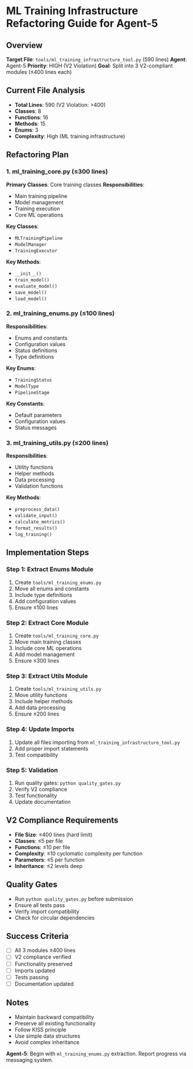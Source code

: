 # ML Training Infrastructure Refactoring Guide for Agent-5

## Overview
**Target File**: `tools/ml_training_infrastructure_tool.py` (590 lines)
**Agent**: Agent-5
**Priority**: HIGH (V2 Violation)
**Goal**: Split into 3 V2-compliant modules (≤400 lines each)

## Current File Analysis
- **Total Lines**: 590 (V2 Violation: >400)
- **Classes**: 8
- **Functions**: 16
- **Methods**: 15
- **Enums**: 3
- **Complexity**: High (ML training infrastructure)

## Refactoring Plan

### 1. ml_training_core.py (≤300 lines)
**Primary Classes**: Core training classes
**Responsibilities**:
- Main training pipeline
- Model management
- Training execution
- Core ML operations

**Key Classes**:
- `MLTrainingPipeline`
- `ModelManager`
- `TrainingExecutor`

**Key Methods**:
- `__init__()`
- `train_model()`
- `evaluate_model()`
- `save_model()`
- `load_model()`

### 2. ml_training_enums.py (≤100 lines)
**Responsibilities**:
- Enums and constants
- Configuration values
- Status definitions
- Type definitions

**Key Enums**:
- `TrainingStatus`
- `ModelType`
- `PipelineStage`

**Key Constants**:
- Default parameters
- Configuration values
- Status messages

### 3. ml_training_utils.py (≤200 lines)
**Responsibilities**:
- Utility functions
- Helper methods
- Data processing
- Validation functions

**Key Methods**:
- `preprocess_data()`
- `validate_input()`
- `calculate_metrics()`
- `format_results()`
- `log_training()`

## Implementation Steps

### Step 1: Extract Enums Module
1. Create `tools/ml_training_enums.py`
2. Move all enums and constants
3. Include type definitions
4. Add configuration values
5. Ensure ≤100 lines

### Step 2: Extract Core Module
1. Create `tools/ml_training_core.py`
2. Move main training classes
3. Include core ML operations
4. Add model management
5. Ensure ≤300 lines

### Step 3: Extract Utils Module
1. Create `tools/ml_training_utils.py`
2. Move utility functions
3. Include helper methods
4. Add data processing
5. Ensure ≤200 lines

### Step 4: Update Imports
1. Update all files importing from `ml_training_infrastructure_tool.py`
2. Add proper import statements
3. Test compatibility

### Step 5: Validation
1. Run quality gates: `python quality_gates.py`
2. Verify V2 compliance
3. Test functionality
4. Update documentation

## V2 Compliance Requirements
- **File Size**: ≤400 lines (hard limit)
- **Classes**: ≤5 per file
- **Functions**: ≤10 per file
- **Complexity**: ≤10 cyclomatic complexity per function
- **Parameters**: ≤5 per function
- **Inheritance**: ≤2 levels deep

## Quality Gates
- Run `python quality_gates.py` before submission
- Ensure all tests pass
- Verify import compatibility
- Check for circular dependencies

## Success Criteria
- [ ] All 3 modules ≤400 lines
- [ ] V2 compliance verified
- [ ] Functionality preserved
- [ ] Imports updated
- [ ] Tests passing
- [ ] Documentation updated

## Notes
- Maintain backward compatibility
- Preserve all existing functionality
- Follow KISS principle
- Use simple data structures
- Avoid complex inheritance

**Agent-5**: Begin with `ml_training_enums.py` extraction. Report progress via messaging system.
